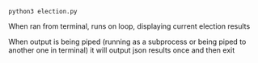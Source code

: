 `python3 election.py`



When ran from terminal, runs on loop, displaying current election results

When output is being piped (running as a subprocess or being piped to another one in terminal) it will output json results once and then exit
